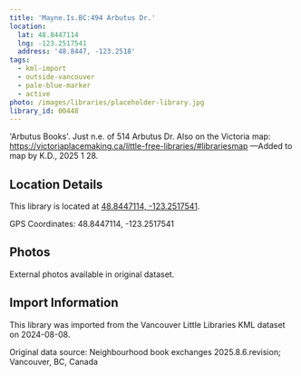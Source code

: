 ```yaml
---
title: 'Mayne.Is.BC:494 Arbutus Dr.'
location:
  lat: 48.8447114
  lng: -123.2517541
  address: '48.8447, -123.2518'
tags:
  - kml-import
  - outside-vancouver
  - pale-blue-marker
  - active
photo: /images/libraries/placeholder-library.jpg
library_id: 00448
---
```

'Arbutus Books'.
Just n.e. of 514 Arbutus Dr.
Also on the Victoria map:
https://victoriaplacemaking.ca/little-free-libraries/#librariesmap
—Added to map by K.D., 2025 1 28.

## Location Details

This library is located at [48.8447114, -123.2517541](https://www.google.com/maps?q=48.8447114,-123.2517541).

GPS Coordinates: 48.8447114, -123.2517541

## Photos

External photos available in original dataset.

## Import Information

This library was imported from the Vancouver Little Libraries KML dataset on 2024-08-08.

Original data source: Neighbourhood book exchanges 2025.8.6.revision; Vancouver, BC, Canada
